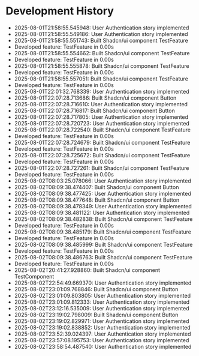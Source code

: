 # Development History

- 2025-08-01T21:58:55.545948: User Authentication story implemented
- 2025-08-01T21:58:55.549186: User Authentication story implemented
- 2025-08-01T21:58:55.551743: Built Shadcn/ui component TestFeature
- Developed feature: TestFeature in 0.00s
- 2025-08-01T21:58:55.554662: Built Shadcn/ui component TestFeature
- Developed feature: TestFeature in 0.00s
- 2025-08-01T21:58:55.555878: Built Shadcn/ui component TestFeature
- Developed feature: TestFeature in 0.00s
- 2025-08-01T21:58:55.557051: Built Shadcn/ui component TestFeature
- Developed feature: TestFeature in 0.00s
- 2025-08-01T22:01:32.768339: User Authentication story implemented
- 2025-08-01T22:07:28.713686: Built Shadcn/ui component Button
- 2025-08-01T22:07:28.716610: User Authentication story implemented
- 2025-08-01T22:07:28.716817: Built Shadcn/ui component Button
- 2025-08-01T22:07:28.717805: User Authentication story implemented
- 2025-08-01T22:07:28.720723: User Authentication story implemented
- 2025-08-01T22:07:28.722540: Built Shadcn/ui component TestFeature
- Developed feature: TestFeature in 0.00s
- 2025-08-01T22:07:28.724679: Built Shadcn/ui component TestFeature
- Developed feature: TestFeature in 0.00s
- 2025-08-01T22:07:28.725672: Built Shadcn/ui component TestFeature
- Developed feature: TestFeature in 0.00s
- 2025-08-01T22:07:28.727261: Built Shadcn/ui component TestFeature
- Developed feature: TestFeature in 0.00s
- 2025-08-02T08:03:25.078066: User Authentication story implemented
- 2025-08-02T08:09:38.474407: Built Shadcn/ui component Button
- 2025-08-02T08:09:38.477425: User Authentication story implemented
- 2025-08-02T08:09:38.477648: Built Shadcn/ui component Button
- 2025-08-02T08:09:38.478349: User Authentication story implemented
- 2025-08-02T08:09:38.481122: User Authentication story implemented
- 2025-08-02T08:09:38.482838: Built Shadcn/ui component TestFeature
- Developed feature: TestFeature in 0.00s
- 2025-08-02T08:09:38.485179: Built Shadcn/ui component TestFeature
- Developed feature: TestFeature in 0.00s
- 2025-08-02T08:09:38.485999: Built Shadcn/ui component TestFeature
- Developed feature: TestFeature in 0.00s
- 2025-08-02T08:09:38.486763: Built Shadcn/ui component TestFeature
- Developed feature: TestFeature in 0.00s
- 2025-08-02T20:41:27.928860: Built Shadcn/ui component TestComponent
- 2025-08-02T22:54:49.669370: User Authentication story implemented
- 2025-08-02T23:01:09.768846: Built Shadcn/ui component Button
- 2025-08-02T23:01:09.803805: User Authentication story implemented
- 2025-08-02T23:01:09.812333: User Authentication story implemented
- 2025-08-02T23:12:16.535009: User Authentication story implemented
- 2025-08-02T23:19:02.798009: Built Shadcn/ui component Button
- 2025-08-02T23:19:02.829971: User Authentication story implemented
- 2025-08-02T23:19:02.838852: User Authentication story implemented
- 2025-08-02T23:52:39.024397: User Authentication story implemented
- 2025-08-02T23:57:08.195753: User Authentication story implemented
- 2025-08-02T23:58:54.487540: User Authentication story implemented
